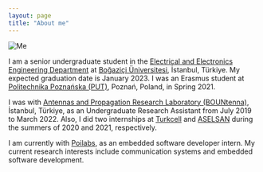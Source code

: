 ```yaml
---
layout: page
title: "About me"
---
```


<!-- {% raw %}{% seo %}{% endraw %}
 -->
<head>
  <meta http-equiv='cache-control' content='no-cache'> 
  <meta http-equiv='expires' content='0'> 
  <meta http-equiv='pragma' content='no-cache'>
  <meta name='charset' content='UTF-8'>
  <meta name='keywords' content='Ömer Alperen Katı, Ömer A. Katı, Ömer Katı, Omer Alperen Kati, Omer A. Kati, Omer Kati, boğaziçi, boun, electronics, ee, bountenna, aselsan, turkcell, poilabs, Politechnika Poznańska, erasmus, embedded software'>
  <meta name='author' content='Ömer Alperen Katı'>
  <meta name='viewport' content='width=device-width, initial-scale=1.0'>
  <meta name='description' content='Senior electrical and electronics engineering student specialized in telecommunications at Boğaziçi Üniversitesi, İstanbul, Türkiye.'>
  <meta name='title' content='Ömer Alperen Katı: Home'>
  <link rel="shortcut icon" type="image/ico" href="favico.ico">
</head>

![Me](https://scholar.googleusercontent.com/citations?view_op=view_photo&user=Ae0LSsUAAAAJ&citpid=3)

I am a senior undergraduate student in the [Electrical and Electronics Engineering Department](https://ee.boun.edu.tr/) at [Boğaziçi Üniversitesi](http://www.boun.edu.tr/en-US/Index), İstanbul, Türkiye. My expected graduation date is January 2023. I was an Erasmus student at [Politechnika Poznańska (PUT)](https://www.put.poznan.pl/en), Poznań, Poland, in Spring 2021. 

I was with [Antennas and Propagation Research Laboratory (BOUNtenna)](https://bountenna.boun.edu.tr/), İstanbul, Türkiye, as an Undergraduate Research Assistant from July 2019 to March 2022. Also, I did two internships at [Turkcell](https://www.turkcell.com.tr/english-support) and [ASELSAN](https://aselsan.com.tr/en) during the summers of 2020 and 2021, respectively.

I am currently with [Poilabs](https://www.poilabs.com/en/home/), as an embedded software developer intern. My current research interests include communication systems and embedded software development.

